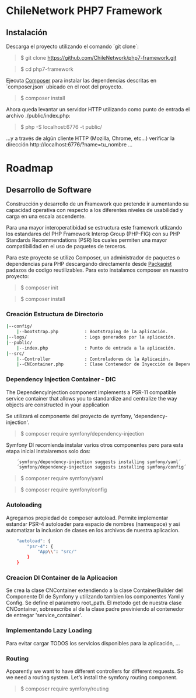 # ChileNetwork PHP7 Framework 

## Instalación

Descarga el proyecto utilizando el comando ´git clone´:
> $ git clone https://github.com/ChileNetwork/php7-framework.git

> $ cd php7-framework 

Ejecuta [Composer](https://getcomposer.org/) para instalar las dependencias descritas en ´composer.json´ ubicado en el root del proyecto.
> $ composer install

Ahora queda levantar un servidor HTTP utilizando como punto de entrada el archivo ./public/index.php:
> $ php -S localhost:6776 -t public/

...y a través de algún cliente HTTP (Mozilla, Chrome, etc...) verificar la dirección http://localhost:6776/?name=tu_nombre ...

# Roadmap

## Desarrollo de Software

Construcción y desarrollo de un Framework que pretende ir aumentando su capacidad operativa con respecto a los diferentes niveles de usabilidad y carga en una escala ascendente.

Para una mayor interoperatibidad se estructura este framework utlizando los estandares del PHP Framework Interop Group (PHP-FIG) con su PHP Standards Recommendations (PSR) los cuales permiten una mayor compatibilidad en el uso de paquetes de terceros.

Para este proyecto se utilizo Composer, un administrador de paquetes o dependencias para PHP descargando directamente desde [Packagist](https://packagist.org/) padazos de codigo reutilizables. Para esto instalamos composer en nuestro proyecto:
> $ composer init

> $ composer install

### Creación Estructura de Directorio
```bash
|--config/
	|--bootstrap.php          : Bootstraping de la aplicación. 
|--logs/                      : Logs generados por la aplicación.
|--public/
	|--index.php              : Punto de entrada a la aplicación.
|--src/
	|--Controller             : Controladores de la Aplicación.
	|--CNContainer.php        : Clase Contenedor de Inyección de Dependencias.
```

### Dependency Injection Container - DIC
The DependencyInjection component implements a PSR-11 compatible service container that allows you to standardize and centralize the way objects are constructed in your application

Se utilizará el componente del proyecto de symfony, 'dependency-injection'.
> $ composer require symfony/dependency-injection

Symfony DI recomienda instalar varios otros componentes pero para esta etapa inicial instalaremos solo dos:
```bash
	´symfony/dependency-injection suggests installing symfony/yaml´
	´symfony/dependency-injection suggests installing symfony/config´
```
> $ composer require symfony/yaml

> $ composer require symfony/config

### Autoloading
Agregamos propiedad de composer autoload. Permite implementar estandar PSR-4 autoloader para espacio de nombres (namespace) y asi automatizar la inclusion de clases en los archivos de nuestra aplicacion.
```bash
	"autoload": {
        "psr-4": {
            "App\\": "src/"
        }
    }
```
### Creacion DI Container de la Aplicacion
Se crea la clase CNContainer extendiendo a la clase ContainerBuilder del Componente DI de Symfony y utilizando tambien los componentes Yaml y Config. Se define el parametro root_path. El metodo get de nuestra clase CNContainer, sobreescribe al de la clase padre previniendo al contenedor de entregar 'service_container'.



### Implementando Lazy Loading 
Para evitar cargar TODOS los servicios disponibles para la aplicación, ...


### Routing

Apparently we want to have different controllers for different requests. So we need a routing system. Let’s install the symfony routing component.

> $ composer require symfony/routing